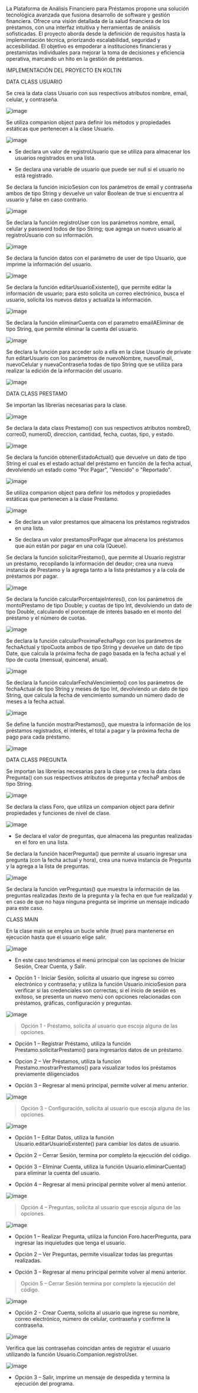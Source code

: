 La Plataforma de Análisis Financiero para Préstamos propone una solución tecnológica avanzada que fusiona desarrollo de software y gestión financiera. Ofrece una visión detallada de la salud financiera de los préstamos, con una interfaz intuitiva y herramientas de análisis sofisticadas. El proyecto aborda desde la definición de requisitos hasta la implementación técnica, priorizando escalabilidad, seguridad y accesibilidad. El objetivo es empoderar a instituciones financieras y prestamistas individuales para mejorar la toma de decisiones y eficiencia operativa, marcando un hito en la gestión de préstamos.


IMPLEMENTACIÓN DEL PROYECTO EN KOLTIN  

DATA CLASS USUARIO

Se crea la data class Usuario con sus respectivos atributos nombre, email, celular, y contraseña.   

![image](https://github.com/LauraP30/Proyecto-Gestion-Prestamos/blob/main/1.png?raw=true) 
 
Se utiliza companion object para definir los métodos y propiedades estáticas que pertenecen a la clase Usuario.  

![image](https://github.com/LauraP30/Proyecto-Gestion-Prestamos/blob/main/2.png?raw=true)  

- Se declara un valor de registroUsuario que se utiliza para almacenar los usuarios registrados en una lista. 

- Se declara una variable de usuario que puede ser null si el usuario no está registrado. 

Se declara la función inicioSesion con los parámetros de email y contraseña ambos de tipo String y devuelve un valor Boolean de true si encuentra al usuario y false en caso contrario. 

![image](https://github.com/LauraP30/Proyecto-Gestion-Prestamos/blob/main/3.png?raw=true) 

Se declara la función registroUser con los parámetros nombre, email, celular y password todos de tipo String; que agrega un nuevo usuario al registroUsuario con su información. 

![image](https://github.com/LauraP30/Proyecto-Gestion-Prestamos/blob/main/4.png?raw=true) 

Se declara la función datos con el parámetro de user de tipo Usuario, que imprime la información del usuario. 

![image](https://github.com/LauraP30/Proyecto-Gestion-Prestamos/blob/main/5.png?raw=true) 

Se declara la función editarUsuarioExistente(), que permite editar la información de usuario; para esto solicita un correo electrónico, busca el usuario, solicita los nuevos datos y actualiza la información. 

![image](https://github.com/LauraP30/Proyecto-Gestion-Prestamos/blob/main/6.png?raw=true) 

Se declara la función eliminarCuenta con el parametro emailAEliminar de tipo String, que permite eliminar la cuenta del usuario. 

![image](https://github.com/LauraP30/Proyecto-Gestion-Prestamos/blob/main/7.png?raw=true) 

Se declara la función para acceder solo a ella en la clase Usuario de private fun editarUsuario con los parámetros de nuevoNombre, nuevoEmail, nuevoCelular y nuevaContraseña todas de tipo String que se utiliza para realizar la edición de la información del usuario. 

![image](https://github.com/LauraP30/Proyecto-Gestion-Prestamos/blob/main/8.png?raw=true) 


DATA CLASS PRESTAMO

Se importan las librerías necesarias para la clase.

![image](https://github.com/LauraP30/Proyecto-Gestion-Prestamos/blob/main/9.png?raw=true) 

Se declara la data class Prestamo() con sus respectivos atributos nombreD, correoD, numeroD, direccion, cantidad, fecha, cuotas, tipo, y estado.  

![image](https://github.com/LauraP30/Proyecto-Gestion-Prestamos/blob/main/10.png?raw=true) 

Se declara la función obtenerEstadoActual() que devuelve un dato de tipo String el cual es el estado actual del préstamo en función de la fecha actual, devolviendo un estado como "Por Pagar", "Vencido" o "Reportado". 

![image](https://github.com/LauraP30/Proyecto-Gestion-Prestamos/blob/main/11.png?raw=true) 

Se utiliza companion object para definir los métodos y propiedades estáticas que pertenecen a la clase Prestamo.  

![image](https://github.com/LauraP30/Proyecto-Gestion-Prestamos/blob/main/12.png?raw=true) 

- Se declara un valor prestamos que almacena los préstamos registrados en una lista. 

- Se declara un valor prestamosPorPagar que almacena los préstamos que aún están por pagar en una cola (Queue). 

Se declara la función solicitarPrestamo(), que permite al Usuario registrar un préstamo, recopilando la información del deudor; crea una nueva instancia de Prestamo y la agrega tanto a la lista préstamos y a la cola de préstamos por pagar. 

![image](https://github.com/LauraP30/Proyecto-Gestion-Prestamos/blob/main/13.png?raw=true) 

Se declara la función calcularPorcentajeInteres(), con los parámetros de montoPrestamo de tipo Double; y cuotas de tipo Int, devolviendo un dato de tipo Double, calculando el porcentaje de interés basado en el monto del préstamo y el número de cuotas.  

![image](https://github.com/LauraP30/Proyecto-Gestion-Prestamos/blob/main/14.png?raw=true) 

Se declara la función calcularProximaFechaPago con los parámetros de fechaActual y tipoCuota ambos de tipo String y devuelve un dato de tipo Date, que calcula la próxima fecha de pago basada en la fecha actual y el tipo de cuota (mensual, quincenal, anual). 

![image](https://github.com/LauraP30/Proyecto-Gestion-Prestamos/blob/main/15.png?raw=true) 

Se declara la función calcularFechaVencimiento() con los parámetros de fechaActual de tipo String y meses de tipo Int, devolviendo un dato de tipo String, que calcula la fecha de vencimiento sumando un número dado de meses a la fecha actual. 

![image](https://github.com/LauraP30/Proyecto-Gestion-Prestamos/blob/main/16.png?raw=true) 

Se define la función mostrarPrestamos(), que muestra la información de los préstamos registrados, el interés, el total a pagar y la próxima fecha de pago para cada préstamo. 

![image](https://github.com/LauraP30/Proyecto-Gestion-Prestamos/blob/main/17.png?raw=true) 


DATA CLASS PREGUNTA

Se importan las librerías necesarias para la clase y se crea la data class Pregunta() con sus respectivos atributos de pregunta y fechaP ambos de tipo String. 

![image](https://github.com/LauraP30/Proyecto-Gestion-Prestamos/blob/main/18.png?raw=true) 

Se declara la class Foro, que utiliza un companion object para definir propiedades y funciones de nivel de clase. 

![image](https://github.com/LauraP30/Proyecto-Gestion-Prestamos/blob/main/19.png?raw=true) 

- Se declara el valor de preguntas, que almacena las preguntas realizadas en el foro en una lista.

Se declara la función hacerPregunta() que permite al usuario ingresar una pregunta (con la fecha actual y hora), crea una nueva instancia de Pregunta y la agrega a la lista de preguntas. 

![image](https://github.com/LauraP30/Proyecto-Gestion-Prestamos/blob/main/20.png?raw=true) 

Se declara la función verPreguntas() que muestra la información de las preguntas realizadas (texto de la pregunta y la fecha en que fue realizada) y en caso de que no haya ninguna pregunta se imprime un mensaje indicado para este caso. 



CLASS MAIN

En la clase main se emplea un bucle while (true) para mantenerse en ejecución hasta que el usuario elige salir. 

![image](https://github.com/LauraP30/Proyecto-Gestion-Prestamos/blob/main/21.png?raw=true) 

- En este caso tendriamos el menú principal con las opciones de Iniciar Sesión, Crear Cuenta, y Salir. 

- Opción 1 - Iniciar Sesión, solicita al usuario que ingrese su correo electrónico y contraseña; y utiliza la función Usuario.inicioSesion para verificar si las credenciales son correctas; si el inicio de sesión es exitoso, se presenta un nuevo menú con opciones relacionadas con préstamos, gráficas, configuración y preguntas.

![image](https://github.com/LauraP30/Proyecto-Gestion-Prestamos/blob/main/22.png?raw=true) 

> Opción 1 - Préstamo, solicita al usuario que escoja alguna de las opciones.  

+ Opción 1 – Registrar Préstamo, utiliza la función Prestamo.solicitarPrestamo() para ingresarlos datos de un préstamo. 

+ Opcion 2 – Ver Préstamos, utiliza la funcion Prestamo.mostrarPrestamos() para visualizar todos los préstamos previamente diligenciados 

+ Opción 3 – Regresar al menú principal, permite volver al menu anterior.

![image](https://github.com/LauraP30/Proyecto-Gestion-Prestamos/blob/main/23.png?raw=true) 

> Opción 3 - Configuración, solicita al usuario que escoja alguna de las opciones.

![image](https://github.com/LauraP30/Proyecto-Gestion-Prestamos/blob/main/24.png?raw=true) 

+ Opción 1 – Editar Datos, utiliza la función Usuario.editarUsuarioExistente() para cambiar los datos de usuario. 

+ Opción 2 – Cerrar Sesión, termina por completo la ejecución del código. 

+ Opción 3 – Eliminar Cuenta, utiliza la función Usuario.eliminarCuenta() para eliminar la cuenta del usuario. 

+ Opción 4 – Regresar al menú principal permite volver al menú anterior.

![image](https://github.com/LauraP30/Proyecto-Gestion-Prestamos/blob/main/25.png?raw=true) 

> Opción 4 – Preguntas, solicita al usuario que escoja alguna de las opciones.

![image](https://github.com/LauraP30/Proyecto-Gestion-Prestamos/blob/main/26.png?raw=true) 

+ Opción 1 – Realizar Pregunta, utiliza la función Foro.hacerPregunta, para ingresar las inquietudes que tenga el usuario. 

+ Opción 2 – Ver Preguntas, permite visualizar todas las preguntas realizadas. 

+ Opción 3 – Regresar al menu principal permite volver al menú anterior. 

> Opción 5 – Cerrar Sesión termina por completo la ejecución del código.

![image](https://github.com/LauraP30/Proyecto-Gestion-Prestamos/blob/main/27.png?raw=true) 

- Opción 2 - Crear Cuenta, solicita al usuario que ingrese su nombre, correo electrónico, número de celular, contraseña y confirme la contraseña.

![image](https://github.com/LauraP30/Proyecto-Gestion-Prestamos/blob/main/28.png?raw=true) 

Verifica que las contraseñas coincidan antes de registrar el usuario utilizando la función Usuario.Companion.registroUser. 

 ![image](https://github.com/LauraP30/Proyecto-Gestion-Prestamos/blob/main/29.png?raw=true) 

- Opción 3 – Salir, imprime un mensaje de despedida y termina la ejecución del programa. 
